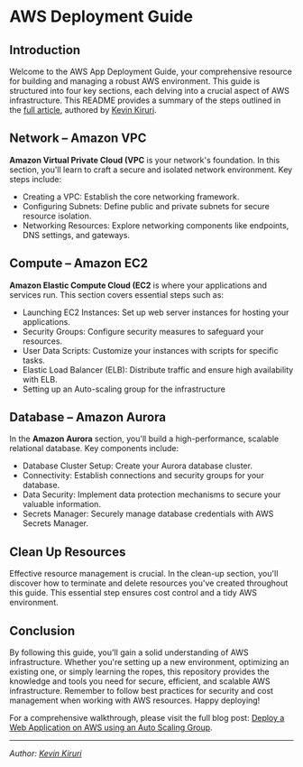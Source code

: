 # AWS Deployment Guide

## Introduction

Welcome to the AWS App Deployment Guide, your comprehensive resource for building and managing a robust AWS environment. This guide is structured into four key sections, each delving into a crucial aspect of AWS infrastructure. This README provides a summary of the steps outlined in the [full article](https://medium.com/@kevinkiruri/deploy-a-web-application-on-aws-using-an-auto-scaling-group-bdec934c47e7), authored by [Kevin Kiruri](https://www.linkedin.com/in/kevin-kiruri/).

## Network – Amazon VPC

**Amazon Virtual Private Cloud (VPC** is your network's foundation. In this section, you'll learn to craft a secure and isolated network environment. Key steps include:

- Creating a VPC: Establish the core networking framework.
- Configuring Subnets: Define public and private subnets for secure resource isolation.
- Networking Resources: Explore networking components like endpoints, DNS settings, and gateways.

## Compute – Amazon EC2

**Amazon Elastic Compute Cloud (EC2** is where your applications and services run. This section covers essential steps such as:

- Launching EC2 Instances: Set up web server instances for hosting your applications.
- Security Groups: Configure security measures to safeguard your resources.
- User Data Scripts: Customize your instances with scripts for specific tasks.
- Elastic Load Balancer (ELB): Distribute traffic and ensure high availability with ELB.
- Setting up an Auto-scaling group for the infrastructure

## Database – Amazon Aurora

In the **Amazon Aurora** section, you'll build a high-performance, scalable relational database. Key components include:

- Database Cluster Setup: Create your Aurora database cluster.
- Connectivity: Establish connections and security groups for your database.
- Data Security: Implement data protection mechanisms to secure your valuable information.
- Secrets Manager: Securely manage database credentials with AWS Secrets Manager.


## Clean Up Resources

Effective resource management is crucial. In the clean-up section, you'll discover how to terminate and delete resources you've created throughout this guide. This essential step ensures cost control and a tidy AWS environment.


## Conclusion

By following this guide, you'll gain a solid understanding of AWS infrastructure. Whether you're setting up a new environment, optimizing an existing one, or simply learning the ropes, this repository provides the knowledge and tools you need for secure, efficient, and scalable AWS infrastructure. Remember to follow best practices for security and cost management when working with AWS resources. Happy deploying!

For a comprehensive walkthrough, please visit the full blog post: [Deploy a Web Application on AWS using an Auto Scaling Group](https://medium.com/@kevinkiruri/deploy-a-web-application-on-aws-using-an-auto-scaling-group-bdec934c47e7).

---

*Author: [Kevin Kiruri](https://www.linkedin.com/in/kevin-kiruri/)*